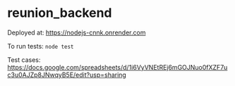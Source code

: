 # reunion_backend

Deployed at: https://nodejs-cnnk.onrender.com

To run tests: `node test`

Test cases: https://docs.google.com/spreadsheets/d/1i6VyVNEtREj6mGOJNuo0fXZF7uc3u0AJZp8JNwqyB5E/edit?usp=sharing
